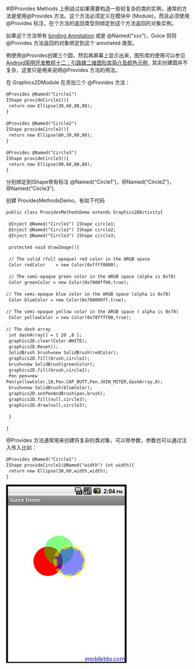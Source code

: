 #@Provides Methods
上例说过如果需要构造一些较复杂的类的实例，通常的方法是使用@Provides 方法。这个方法必须定义在模块中 (Module)，而且必须使用@Provides 标注，在个方法的返回类型则绑定到这个方法返回的对象实例。

如果这个方法带有 [binding Annotation](http://www.imobilebbs.com/wordpress/?p=2510) 或是 @Named(“xxx”)，Guice 则将 @Provides 方法返回的对象绑定到这个 annotated 类型。

例使用@Provides创建三个圆，然后再屏幕上显示出来，图形库的使用可以参见 [Android简明开发教程十二：引路蜂二维图形库简介及颜色示例 ](http://www.imobilebbs.com/wordpress/?p=930). 其实创建圆并不复杂，这里只是用来说明@Provides 方法的用法。

在 Graphics2DModule 在添加三个 @Provides 方法：

```
@Provides @Named("Circle1")
IShape provideCircle1(){
 return new Ellipse(30,60,80,80);
}

@Provides @Named("Circle2")
IShape provideCircle2(){
 return new Ellipse(60,30,80,80);
}

@Provides @Named("Circle3")
IShape provideCircle3(){
 return new Ellipse(90,60,80,80);
}

```

分别绑定到IShape带有标注 @Named(“Circle1″)，@Named(“Circle2″)，@Named(“Circle3″).

创建 ProvidesMethodsDemo，有如下代码

```
public class ProvidesMethodsDemo extends Graphics2DActivity{

 @Inject @Named("Circle1") IShape circle1;
 @Inject @Named("Circle2") IShape circle2;
 @Inject @Named("Circle3") IShape circle3;

 protected void drawImage(){

 // The solid (full opaque) red color in the ARGB space
 Color redColor    = new Color(0xffff0000);

 // The semi-opaque green color in the ARGB space (alpha is 0x78)
 Color greenColor = new Color(0x7800ff00,true);

// The semi-opaque blue color in the ARGB space (alpha is 0x78)
 Color blueColor = new Color(0x780000ff,true);

// The semi-opaque yellow color in the ARGB space ( alpha is 0x78)
 Color yellowColor = new Color(0x78ffff00,true);

// The dash array
 int dashArray[] = { 20 ,8 };
 graphics2D.clear(Color.WHITE);
 graphics2D.Reset();
 SolidBrush brush=new SolidBrush(redColor);
 graphics2D.fill(brush,circle1);
 brush=new SolidBrush(greenColor);
 graphics2D.fill(brush,circle2);
 Pen pen=new Pen(yellowColor,10,Pen.CAP_BUTT,Pen.JOIN_MITER,dashArray,0);
 brush=new SolidBrush(blueColor);
 graphics2D.setPenAndBrush(pen,brush);
 graphics2D.fill(null,circle3);
 graphics2D.draw(null,circle3);

 }

}
```

@Provides 方法通常用来创建将复杂的类对象，可以带参数，参数也可以通过注入传入比如：

```
@Provides @Named("Circle1")
IShape provideCircle1(@Named("width") int width){
 return new Ellipse(30,60,width,width);
}
```

![](images/11.png)